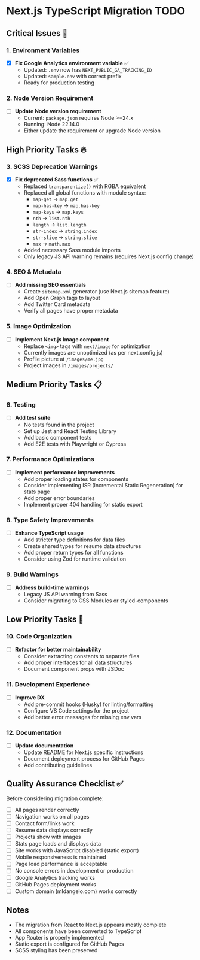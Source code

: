 # Next.js TypeScript Migration TODO

## Critical Issues 🚨

### 1. Environment Variables
- [x] **Fix Google Analytics environment variable** ✅
  - Updated: `.env` now has `NEXT_PUBLIC_GA_TRACKING_ID`
  - Updated: `sample.env` with correct prefix
  - Ready for production testing

### 2. Node Version Requirement
- [ ] **Update Node version requirement**
  - Current: `package.json` requires Node >=24.x
  - Running: Node 22.14.0
  - Either update the requirement or upgrade Node version

## High Priority Tasks 🔥

### 3. SCSS Deprecation Warnings
- [x] **Fix deprecated Sass functions** ✅
  - Replaced `transparentize()` with RGBA equivalent
  - Replaced all global functions with module syntax:
    - `map-get` → `map.get`
    - `map-has-key` → `map.has-key`
    - `map-keys` → `map.keys`
    - `nth` → `list.nth`
    - `length` → `list.length`
    - `str-index` → `string.index`
    - `str-slice` → `string.slice`
    - `max` → `math.max`
  - Added necessary Sass module imports
  - Only legacy JS API warning remains (requires Next.js config change)

### 4. SEO & Metadata
- [ ] **Add missing SEO essentials**
  - Create `sitemap.xml` generator (use Next.js sitemap feature)
  - Add Open Graph tags to layout
  - Add Twitter Card metadata
  - Verify all pages have proper metadata

### 5. Image Optimization
- [ ] **Implement Next.js Image component**
  - Replace `<img>` tags with `next/image` for optimization
  - Currently images are unoptimized (as per next.config.js)
  - Profile picture at `/images/me.jpg`
  - Project images in `/images/projects/`

## Medium Priority Tasks 📋

### 6. Testing
- [ ] **Add test suite**
  - No tests found in the project
  - Set up Jest and React Testing Library
  - Add basic component tests
  - Add E2E tests with Playwright or Cypress

### 7. Performance Optimizations
- [ ] **Implement performance improvements**
  - Add proper loading states for components
  - Consider implementing ISR (Incremental Static Regeneration) for stats page
  - Add proper error boundaries
  - Implement proper 404 handling for static export

### 8. Type Safety Improvements
- [ ] **Enhance TypeScript usage**
  - Add stricter type definitions for data files
  - Create shared types for resume data structures
  - Add proper return types for all functions
  - Consider using Zod for runtime validation

### 9. Build Warnings
- [ ] **Address build-time warnings**
  - Legacy JS API warning from Sass
  - Consider migrating to CSS Modules or styled-components

## Low Priority Tasks 📝

### 10. Code Organization
- [ ] **Refactor for better maintainability**
  - Consider extracting constants to separate files
  - Add proper interfaces for all data structures
  - Document component props with JSDoc

### 11. Development Experience
- [ ] **Improve DX**
  - Add pre-commit hooks (Husky) for linting/formatting
  - Configure VS Code settings for the project
  - Add better error messages for missing env vars

### 12. Documentation
- [ ] **Update documentation**
  - Update README for Next.js specific instructions
  - Document deployment process for GitHub Pages
  - Add contributing guidelines

## Quality Assurance Checklist ✅

Before considering migration complete:
- [ ] All pages render correctly
- [ ] Navigation works on all pages
- [ ] Contact form/links work
- [ ] Resume data displays correctly
- [ ] Projects show with images
- [ ] Stats page loads and displays data
- [ ] Site works with JavaScript disabled (static export)
- [ ] Mobile responsiveness is maintained
- [ ] Page load performance is acceptable
- [ ] No console errors in development or production
- [ ] Google Analytics tracking works
- [ ] GitHub Pages deployment works
- [ ] Custom domain (mldangelo.com) works correctly

## Notes
- The migration from React to Next.js appears mostly complete
- All components have been converted to TypeScript
- App Router is properly implemented
- Static export is configured for GitHub Pages
- SCSS styling has been preserved